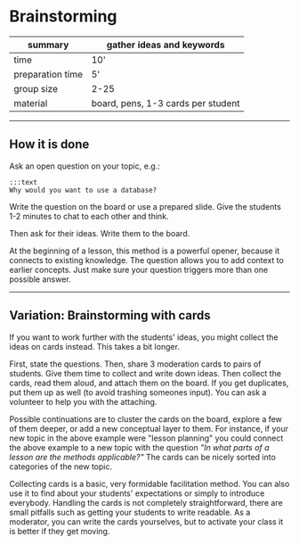 
# Brainstorming

| summary | gather ideas and keywords |
|---------|---------------------------|
| time  | 10'    |
| preparation time  | 5'    |
| group size | 2-25 |
| material | board, pens, 1-3 cards per student |

----

## How it is done

Ask an open question on your topic, e.g.:

    :::text
    Why would you want to use a database?

Write the question on the board or use a prepared slide. 
Give the students 1-2 minutes to chat to each other and think.

Then ask for their ideas. Write them to the board.

At the beginning of a lesson, this method is a powerful opener, because it connects to existing knowledge. The question allows you to add context to earlier concepts.
Just make sure your question triggers more than one possible answer.

----

## Variation: Brainstorming with cards

If you want to work further with the students' ideas, you might collect the ideas on cards instead.
This takes a bit longer.

First, state the questions. 
Then, share 3 moderation cards to pairs of students.
Give them time to collect and write down ideas.
Then collect the cards, read them aloud, and attach them on the board. If you get duplicates, put them up as well (to avoid trashing someones input).
You can ask a volunteer to help you with the attaching.

Possible continuations are to cluster the cards on the board, explore a few of them deeper, or add a new conceptual layer to them. For instance, if your new topic in the above example were "lesson planning" you could connect the above example to a new topic with the question *"In what parts of a lesson are the methods applicable?"* The cards can be nicely sorted into categories of the new topic.

Collecting cards is a basic, very formidable facilitation method. You can also use it to find about your students' expectations or simply to introduce everybody. Handling the cards is not completely straightforward, there are small pitfalls such as getting your students to write readable. As a moderator, you can write the cards yourselves, but to activate your class it is better if they get moving.
